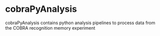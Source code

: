 # cobraPyAnalysis
cobraPyAnalysis contains python analysis pipelines to process data from the COBRA recognition memory experiment
